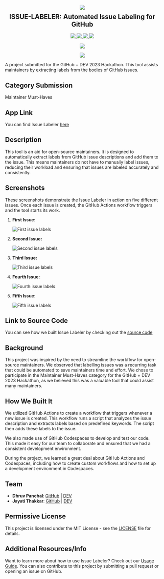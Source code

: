 <p align="center">
  <img src="https://github.com/dhhruv/ISSUE-LABELER/assets/72680045/9748a7a5-4458-4470-9e58-08a0c33898b1.png">
  <h2 align="center" style="margin-top: -4px !important;">ISSUE-LABELER: Automated Issue Labeling for GitHub</h2>
  <p align="center">
    <a href="https://github.com/dhhruv/ISSUE-LABELER/blob/master/LICENSE">
      <img src="https://img.shields.io/badge/license-MIT-informational">
    </a>
    <a href="https://nodejs.org/">
    	<img src="https://img.shields.io/badge/Node.js-v14-informational">
    </a>
    <a href="#">
      <img src="https://img.shields.io/badge/JavaScript-ES6-green">
    </a>
    <a href="#">
      <img src="https://img.shields.io/badge/GitHub%20Actions-CI/CD-blue">
    </a>
  </p>
</p>
<p align="center">
	<img src="http://ForTheBadge.com/images/badges/built-with-love.svg">
</p>
<p align="center">   
	<a href="https://dev.to/dhhruv/issue-labeler-1epe">
    	<img src="https://img.shields.io/badge/dev.to-0A0A0A?style=for-the-badge&logo=dev.to&logoColor=white">
    </a>
</p>



A project submitted for the GitHub + DEV 2023 Hackathon. This tool assists maintainers by extracting labels from the bodies of GitHub issues.

## Category Submission

Maintainer Must-Haves

## App Link

You can find Issue Labeler [here](https://github.com/dhhruv/ISSUE-LABELER)

## Description

This tool is an aid for open-source maintainers. It is designed to automatically extract labels from GitHub issue descriptions and add them to the issue. This means maintainers do not have to manually label issues, reducing their workload and ensuring that issues are labeled accurately and consistently.

## Screenshots

These screenshots demonstrate the Issue Labeler in action on five different issues. Once each issue is created, the GitHub Actions workflow triggers and the tool starts its work.

1. **First Issue:**

    ![First issue labels](https://github.com/dhhruv/ISSUE-LABELER/blob/master/.images/issue-1.png)

2. **Second Issue:**

    ![Second issue labels](https://github.com/dhhruv/ISSUE-LABELER/blob/master/.images/issue-2.png)

3. **Third Issue:**

    ![Third issue labels](https://github.com/dhhruv/ISSUE-LABELER/blob/master/.images/issue-3.png)

4. **Fourth Issue:**

    ![Fourth issue labels](https://github.com/dhhruv/ISSUE-LABELER/blob/master/.images/issue-4.png)

5. **Fifth Issue:**

    ![Fifth issue labels](https://github.com/dhhruv/ISSUE-LABELER/blob/master/.images/issue-5.png)


## Link to Source Code

You can see how we built Issue Labeler by checking out the [source code](https://github.com/dhhruv/ISSUE-LABELER)

## Background

This project was inspired by the need to streamline the workflow for open-source maintainers. We observed that labelling issues was a recurring task that could be automated to save maintainers time and effort. We chose to participate in the Maintainer Must-Haves category for the GitHub + DEV 2023 Hackathon, as we believed this was a valuable tool that could assist many maintainers.

## How We Built It

We utilized GitHub Actions to create a workflow that triggers whenever a new issue is created. This workflow runs a script that analyzes the issue description and extracts labels based on predefined keywords. The script then adds these labels to the issue.

We also made use of GitHub Codespaces to develop and test our code. This made it easy for our team to collaborate and ensured that we had a consistent development environment.

During the project, we learned a great deal about GitHub Actions and Codespaces, including how to create custom workflows and how to set up a development environment in Codespaces.

## Team

- **Dhruv Panchal**: [GitHub](https://github.com/dhhruv) | [DEV](https://dev.to/dhhruv)
- **Jayati Thakkar**: [GitHub](https://github.com/jayatithakkar) | [DEV](https://dev.to/jayatithakkar)

## Permissive License

This project is licensed under the MIT License - see the [LICENSE](LICENSE) file for details.

## Additional Resources/Info

Want to learn more about how to use Issue Labeler? Check out our [Usage Guide](USAGE.md). You can also contribute to this project by submitting a pull request or opening an issue on GitHub.

